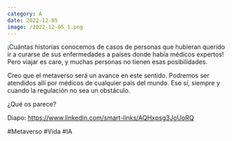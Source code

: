```yaml
--- 
category: A 
date: 2022-12-05 
image: /2022-12-05_1.png 
--- 
```


¡Cuántas historias conocemos de casos de personas que hubieran querido ir a curarse de sus enfermedades a países donde había médicos expertos! Pero viajar es caro, y muchas personas no tienen esas posibilidades. 

Creo que el metaverso será un avance en este sentido. Podremos ser atendidos allí por médicos de cualquier país del mundo. Eso sí, siempre y cuando la regulación no sea un obstáculo. 

¿Qué os parece?

Diapo: https://www.linkedin.com/smart-links/AQHxpsg3JoUoRQ

#Metaverso #Vida #IA